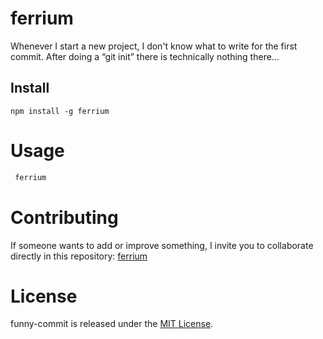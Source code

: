 # ferrium

Whenever I start a new project, I don't know what to write for the first commit. After doing a “git init” there is technically nothing there...

## Install

```npm
npm install -g ferrium
```

# Usage

```bash
 ferrium
```

# Contributing

If someone wants to add or improve something, I invite you to collaborate directly in this repository: [ferrium](https://github.com/DarkFerrium/ferrium)

# License

funny-commit is released under the [MIT License](https://opensource.org/licenses/MIT).